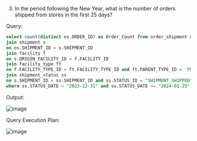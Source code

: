 3. In the period following the New Year, what is the number of orders shipped from stores in the first 25 days?

Query:
```sql
select count(distinct os.ORDER_ID) as Order_Count from order_shipment os
join shipment s
on os.SHIPMENT_ID = s.SHIPMENT_ID
join facility f
on s.ORIGIN_FACILITY_ID = f.FACILITY_ID
join facility_type ft
on f.FACILITY_TYPE_ID = ft.FACILITY_TYPE_ID and ft.PARENT_TYPE_ID = 'PHYSICAL_STORE'
join shipment_status ss
on s.SHIPMENT_ID = ss.SHIPMENT_ID and ss.STATUS_ID = "SHIPMENT_SHIPPED"
where ss.STATUS_DATE > "2023-12-31" and ss.STATUS_DATE <= "2024-01-25";
```

Output:

![image](https://github.com/Sandesh3003/TrainingAssignment/assets/77960808/d1715e79-0174-4087-a10e-88795e32e36e)

Query Execution Plan:

![image](https://github.com/Sandesh3003/TrainingAssignment/assets/77960808/b48532c2-9967-4aa5-9aba-423e37946330)

